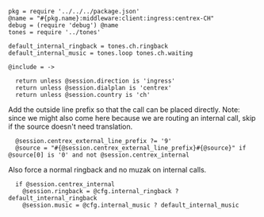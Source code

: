    pkg = require '../../../package.json'
    @name = "#{pkg.name}:middleware:client:ingress:centrex-CH"
    debug = (require 'debug') @name
    tones = require '../tones'

    default_internal_ringback = tones.ch.ringback
    default_internal_music = tones.loop tones.ch.waiting

    @include = ->

      return unless @session.direction is 'ingress'
      return unless @session.dialplan is 'centrex'
      return unless @session.country is 'ch'

Add the outside line prefix so that the call can be placed directly.
Note: since we might also come here because we are routing an internal call, skip if the source doesn't need translation.

      @session.centrex_external_line_prefix ?= '9'
      @source = "#{@session.centrex_external_line_prefix}#{@source}" if @source[0] is '0' and not @session.centrex_internal

Also force a normal ringback and no muzak on internal calls.

      if @session.centrex_internal
        @session.ringback = @cfg.internal_ringback ? default_internal_ringback
        @session.music = @cfg.internal_music ? default_internal_music
